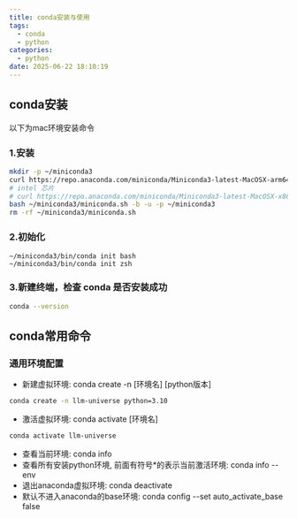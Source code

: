 ```yaml
---
title: conda安装与使用
tags:
  - conda
  - python
categories:
  - python
date: 2025-06-22 18:10:19
---
```



## conda安装

<!--more-->

以下为mac环境安装命令

### 1.安装
```bash
mkdir -p ~/miniconda3
curl https://repo.anaconda.com/miniconda/Miniconda3-latest-MacOSX-arm64.sh -o ~/miniconda3/miniconda.sh
# intel 芯片
# curl https://repo.anaconda.com/miniconda/Miniconda3-latest-MacOSX-x86_64.sh -o ~/miniconda3/miniconda.sh
bash ~/miniconda3/miniconda.sh -b -u -p ~/miniconda3
rm -rf ~/miniconda3/miniconda.sh

```
### 2.初始化

```
~/miniconda3/bin/conda init bash
~/miniconda3/bin/conda init zsh

```

### 3.新建终端，检查 conda 是否安装成功 

```bash
conda --version

```

## conda常用命令

### 通用环境配置

- 新建虚拟环境: conda create -n [环境名] [python版本] 
```bash
conda create -n llm-universe python=3.10
```
- 激活虚拟环境: conda activate [环境名]
```bash 
conda activate llm-universe
```
- 查看当前环境: conda info
- 查看所有安装python环境, 前面有符号*的表示当前激活环境: conda info --env
- 退出anaconda虚拟环境: conda deactivate
- 默认不进入anaconda的base环境: conda config --set auto_activate_base false